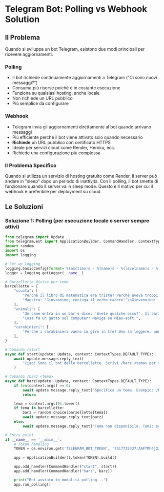 # Telegram Bot: Polling vs Webhook Solution

## Il Problema

Quando si sviluppa un bot Telegram, esistono due modi principali per ricevere aggiornamenti:

### Polling
- Il bot richiede continuamente aggiornamenti a Telegram ("Ci sono nuovi messaggi?")
- Consuma più risorse poiché è in costante esecuzione
- Funziona su qualsiasi hosting, anche locale
- Non richiede un URL pubblico
- Più semplice da configurare

### Webhook
- Telegram invia gli aggiornamenti direttamente al bot quando arrivano messaggi
- Più efficiente perché il bot viene attivato solo quando necessario
- **Richiede** un URL pubblico con certificato HTTPS
- Ideale per servizi cloud come Render, Heroku, ecc.
- Richiede una configurazione più complessa

### Il Problema Specifico
Quando si utilizza un servizio di hosting gratuito come Render, il server può andare in "sleep" dopo un periodo di inattività. Con il polling, il bot smette di funzionare quando il server va in sleep mode. Questo è il motivo per cui il webhook è preferibile per deployment su cloud.

## Le Soluzioni

### Soluzione 1: Polling (per esecuzione locale o server sempre attivi)

```python
from telegram import Update
from telegram.ext import ApplicationBuilder, CommandHandler, ContextTypes
import random
import os
import logging

# Set up logging
logging.basicConfig(format='%(asctime)s - %(name)s - %(levelname)s - %(message)s', level=logging.INFO)
logger = logging.getLogger(__name__)

# Barzellette divise per tema
barzellette = {
    "scuola": [
        "Perché il libro di matematica era triste? Perché aveva troppi problemi.",
        "Maestra: 'Giovannino, coniuga il verbo cadere!'\nGiovannino: 'Io cado, tu scadi, egli scade...'",
    ],
    "animali": [
        "Un cane entra in un bar e dice: 'Avete qualche osso?'. Il barista: 'No, solo cocktail!'",
        "Cosa fa un gatto sul computer? Naviga su Miao-soft.",
    ],
    "carabinieri": [
        "Perché i carabinieri vanno in giro in tre? Uno sa leggere, uno sa scrivere e l'altro controlla gli intellettuali.",
    ],
}

# Comando /start
async def start(update: Update, context: ContextTypes.DEFAULT_TYPE):
    await update.message.reply_text(
        "Ciao! Sono il bot delle barzellette. Scrivi /barz <tema> per ricevere una barzelletta!\nTemi disponibili: scuola, animali, carabinieri"
    )

# Comando /barz <tema>
async def barz(update: Update, context: ContextTypes.DEFAULT_TYPE):
    if len(context.args) == 0:
        await update.message.reply_text("Specifica un tema. Esempio: /barz scuola")
        return

    tema = context.args[0].lower()
    if tema in barzellette:
        barz = random.choice(barzellette[tema])
        await update.message.reply_text(barz)
    else:
        await update.message.reply_text("Tema non disponibile. Temi: scuola, animali, carabinieri")

# Entry point
if __name__ == '__main__':
    # Token handling
    TOKEN = os.environ.get('TELEGRAM_BOT_TOKEN', '7517732337:AAFTMh4j2x_6yg6rxrIDKNBSSkDw4wFB_Ow')
    
    app = ApplicationBuilder().token(TOKEN).build()

    app.add_handler(CommandHandler("start", start))
    app.add_handler(CommandHandler("barz", barz))

    print("Bot avviato in modalità polling...")
    app.run_polling()
